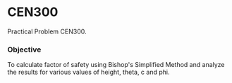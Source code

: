 # CEN300

Practical Problem CEN300.

### Objective
To calculate factor of safety using Bishop's Simplified Method and analyze the results for various values of height, theta, c and phi.
